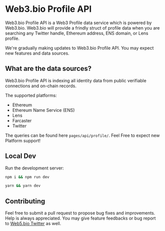 # Web3.bio Profile API

Web3.bio Profile API is a Web3 Profile data service which is powered by Web3.bio. Web3.bio will provide a frindly struct of profile data when you are searching any Twitter handle, Ethereum address, ENS domain, or Lens profile.

We're gradually making updates to Web3.bio Profile API. You may expect new features and data sources.

## What are the data sources?

Web3.bio Profile API is indexing all identity data from public verifiable connections and on-chain records.

The supported platforms:

- Ethereum
- Ethereum Name Service (ENS)
- Lens
- Farcaster
- Twitter

The queries can be found here `pages/api/profile/`. Feel Free to expect new Platform support!

## Local Dev

Run the development server:

```bash
npm i && npm run dev
```

```bash
yarn && yarn dev
```

## Contributing

Feel free to submit a pull request to propose bug fixes and improvements. Help is always appreciated. You may give feature feedbacks or bug report to [Web5.bio Twitter](https://twitter.com/web3bio) as well.
